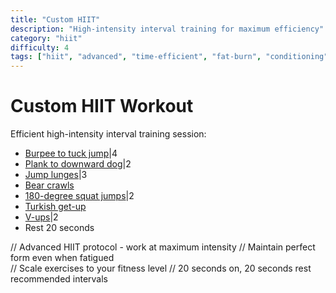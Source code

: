 ```yaml
---
title: "Custom HIIT"
description: "High-intensity interval training for maximum efficiency"
category: "hiit"
difficulty: 4
tags: ["hiit", "advanced", "time-efficient", "fat-burn", "conditioning"]
---
```


# Custom HIIT Workout

Efficient high-intensity interval training session:

- [Burpee to tuck jump](https://www.youtube.com/watch?v=TU8kQYLg8P8)|4
- [Plank to downward dog](https://www.youtube.com/watch?v=kPczsbCpOiQ)|2
- [Jump lunges](https://www.youtube.com/watch?v=cd3P2pVMuWE)|3
- [Bear crawls](https://www.youtube.com/watch?v=mLGiQuVh3w4)
- [180-degree squat jumps](https://www.youtube.com/search?q=180+degree+squat+jumps)|2
- [Turkish get-up](https://www.youtube.com/watch?v=0bWRPC49-KI)
- [V-ups](https://www.youtube.com/watch?v=7UVgs18Y1P4)|2
- Rest 20 seconds

// Advanced HIIT protocol - work at maximum intensity
// Maintain perfect form even when fatigued  
// Scale exercises to your fitness level
// 20 seconds on, 20 seconds rest recommended intervals